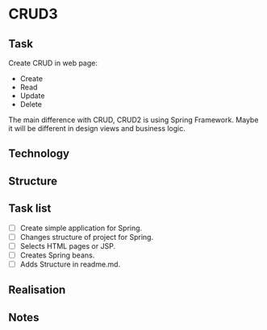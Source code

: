 # CRUD3


## Task

Create CRUD in web page:
- 	Create
- 	Read
- 	Update
- 	Delete

The main difference with CRUD, CRUD2 is using Spring Framework. Maybe it will be different in design views and business logic.



## Technology
 	


## Structure


		
## Task list 

- [ ] Create simple application for Spring.
- [ ] Changes structure of project for Spring.
- [ ] Selects HTML pages or JSP.
- [ ] Creates Spring beans.
- [ ] Adds Structure in readme.md.

## Realisation



 
## Notes












